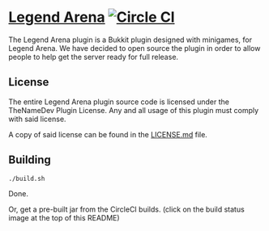 # [Legend Arena](http://thenamedev.net/legendarena/) [![Circle CI](https://circleci.com/gh/LegendArenaMC/LegendArena.svg?style=svg)](https://circleci.com/gh/LegendArenaMC/LegendArena)

The Legend Arena plugin is a Bukkit plugin designed with minigames, for Legend Arena.
We have decided to open source the plugin in order to allow people to help get the server ready for full release.

## License

The entire Legend Arena plugin source code is licensed under the TheNameDev Plugin License. Any and all usage of this plugin
must comply with said license.

A copy of said license can be found in the [LICENSE.md](https://github.com/LegendArenaMC/LegendArena/blob/dev/LICENSE.md) file.

## Building

```
./build.sh
```

Done.

Or, get a pre-built jar from the CircleCI builds. (click on the build status image at the top of this README)